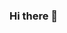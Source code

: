 ### Hi there 👋

<!--
**tomcdev63/tomcdev63** is a ✨ _special_ ✨ repository because its `README.md` (this file) appears on your GitHub profile.

Here are some ideas to get you started:

- 👾 I’m currently working on OCR technologies
- 💻 I’m currently learning Python language and AI
- 📫 How to reach me: tomcdev63@gmail.com
- 🔭 Fun fact: I am keen on astronomy 
-->
